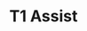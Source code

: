 ---
hackday: 19-cardiff
title: "T1 Assist"
summary: "Reconnecting diabetes clinical teams, their patients and their data, by providing a real-time dashboard across an entire clinic, helping clinicians prioritise contact using long-term glucose and insulin data."
thumbnail: t1_assist.png
team:
  - "@LittleDMatt"
  - "@whizzkid2k10"
  - "Yeshwant Chillakuru"
  - "@markhodson79"
  - "Mark Hayward"
  - "@fraynie91"
---